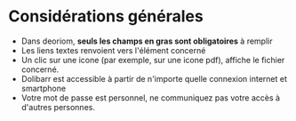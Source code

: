  # Considérations générales

* Dans deoriom, **seuls les champs en gras sont obligatoires** à remplir
* Les liens textes renvoient vers l'élément concerné
* Un clic sur une icone (par exemple, sur une icone pdf), affiche le fichier concerné.
* Dolibarr est accessible à partir de n'importe quelle connexion internet et smartphone
* Votre mot de passe est personnel, ne communiquez pas votre accès à d'autres personnes.
